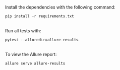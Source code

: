Install the dependencies with the following command:
```
pip install -r requirements.txt
```

\
Run all tests with:
```
pytest --alluredir=allure-results
```

\
To view the Allure report:
```
allure serve allure-results
```
